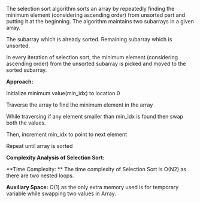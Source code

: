 The selection sort algorithm sorts an array by repeatedly finding the minimum element (considering ascending order) from unsorted part and putting it at the beginning. The algorithm maintains two subarrays in a given array.

The subarray which is already sorted. 
Remaining subarray which is unsorted.

In every iteration of selection sort, the minimum element (considering ascending order) from the unsorted subarray is picked and moved to the sorted subarray. 

**Approach:**

Initialize minimum value(min_idx) to location 0

Traverse the array to find the minimum element in the array

While traversing if any element smaller than min_idx is found then swap both the values.

Then, increment min_idx to point to next element

Repeat until array is sorted

**Complexity Analysis of Selection Sort:**

**Time Complexity: ** The time complexity of Selection Sort is O(N2) as there are two nested loops.

**Auxiliary Space:** O(1) as the only extra memory used is for temporary variable while swapping two values in Array.
